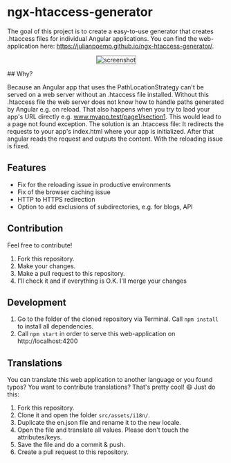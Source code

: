 # ngx-htaccess-generator

The goal of this project is to create a easy-to-use generator that creates .htaccess files for individual Angular applications. You can find the web-application here: https://julianpoemp.github.io/ngx-htaccess-generator/.

<p align="center">
<img border="1" src="https://raw.githubusercontent.com/julianpoemp/ngx-htaccess-generator/master/screenshots/ngxHtaccessGeneratorScreenshot.png" alt="screenshot" style="border:1px solid gray;"/>
</p>
## Why?

Because an Angular app that uses the PathLocationStrategy can't be served on a web server without an .htaccess file installed. Without this .htaccess file the web server does not know how to handle paths generated by Angular e.g. on reload. That also happens when you try to laod your app's URL directly e.g. www.myapp.test/page1/section1. This would lead to a page not found exception.
The solution is an .htaccess file: It redirects the requests to your app's index.html where your app is initialized. After that angular reads the request and outputs the content. With the reloading issue is fixed.

## Features

- Fix for the reloading issue in productive environments
- Fix of the browser caching issue
- HTTP to HTTPS redirection
- Option to add exclusions of subdirectories, e.g. for blogs, API

## Contribution
Feel free to contribute!

1. Fork this repository.
2. Make your changes.
3. Make a pull request to this repository.
4. I'll check it and if everything is O.K. I'll merge your changes

## Development

1. Go to the folder of the cloned repository via Terminal. Call `npm install` to install all dependencies.
2. Call `npm start` in order to serve this web-application on http://localhost:4200

## Translations
You can translate this web application to another language or you found typos? You want to contribute translations? That's pretty cool! :smile: Just do this:

1. Fork this repository.
2. Clone it and open the folder `src/assets/i18n/`.
3. Duplicate the en.json file and rename it to the new locale.
4. Open the file and translate all values. Please don't touch the attributes/keys.
5. Save the file and do a commit & push.
6. Create a pull request to this repository.
